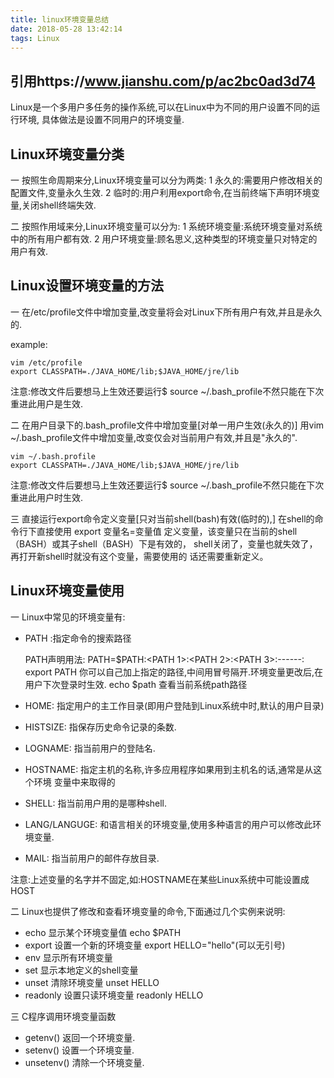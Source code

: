 ```yaml
---
title: linux环境变量总结
date: 2018-05-28 13:42:14
tags: Linux
---
```


## 引用https://www.jianshu.com/p/ac2bc0ad3d74

Linux是一个多用户多任务的操作系统,可以在Linux中为不同的用户设置不同的运行环境,
具体做法是设置不同用户的环境变量.

## Linux环境变量分类

一 按照生命周期来分,Linux环境变量可以分为两类:
1 永久的:需要用户修改相关的配置文件,变量永久生效.
2 临时的:用户利用export命令,在当前终端下声明环境变量,关闭shell终端失效.

二 按照作用域来分,Linux环境变量可以分为:
1 系统环境变量:系统环境变量对系统中的所有用户都有效.
2 用户环境变量:顾名思义,这种类型的环境变量只对特定的用户有效.

## Linux设置环境变量的方法

一 在/etc/profile文件中增加变量,改变量将会对Linux下所有用户有效,并且是永久的.

example:

    vim /etc/profile    
    export CLASSPATH=./JAVA_HOME/lib;$JAVA_HOME/jre/lib
    
注意:修改文件后要想马上生效还要运行$ source ~/.bash_profile不然只能在下次
重进此用户是生效.

二 在用户目录下的.bash_profile文件中增加变量[对单一用户生效(永久的)]
用vim ~/.bash_profile文件中增加变量,改变仅会对当前用户有效,并且是"永久的".

    vim ~/.bash.profile
    export CLASSPATH=./JAVA_HOME/lib;$JAVA_HOME/jre/lib
注意:修改文件后要想马上生效还要运行$ source ~/.bash_profile不然只能在下次
重进此用户时生效.

三 直接运行export命令定义变量[只对当前shell(bash)有效(临时的),]
在shell的命令行下直接使用   export 变量名=变量值
定义变量，该变量只在当前的shell（BASH）或其子shell（BASH）下是有效的，
shell关闭了，变量也就失效了，再打开新shell时就没有这个变量，需要使用的
话还需要重新定义。

## Linux环境变量使用

一 Linux中常见的环境变量有:

* PATH :指定命令的搜索路径

    
    PATH声明用法:
    PATH=$PATH:<PATH 1>:<PATH 2>:<PATH 3>:------:<PATH n>
    export PATH
    你可以自己加上指定的路径,中间用冒号隔开.环境变量更改后,在用户下次登录时生效.
    echo $path 查看当前系统path路径
    
* HOME: 指定用户的主工作目录(即用户登陆到Linux系统中时,默认的用户目录)    
* HISTSIZE: 指保存历史命令记录的条数.
* LOGNAME: 指当前用户的登陆名.
* HOSTNAME: 指定主机的名称,许多应用程序如果用到主机名的话,通常是从这个环境
变量中来取得的
* SHELL: 指当前用户用的是哪种shell.
* LANG/LANGUGE: 和语言相关的环境变量,使用多种语言的用户可以修改此环境变量.
* MAIL: 指当前用户的邮件存放目录.

注意:上述变量的名字并不固定,如:HOSTNAME在某些Linux系统中可能设置成HOST

二 Linux也提供了修改和查看环境变量的命令,下面通过几个实例来说明:

* echo 显示某个环境变量值 echo $PATH
* export 设置一个新的环境变量 export HELLO="hello"(可以无引号)
* env 显示所有环境变量
* set 显示本地定义的shell变量
* unset 清除环境变量 unset HELLO
* readonly 设置只读环境变量 readonly HELLO

三 C程序调用环境变量函数

* getenv() 返回一个环境变量.
* setenv() 设置一个环境变量.
* unsetenv() 清除一个环境变量.

    
    
